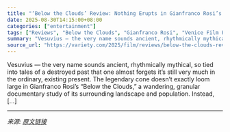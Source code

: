 ```yaml
---
title: "‘Below the Clouds’ Review: Nothing Erupts in Gianfranco Rosi’s Lyrical Vesuvius Portrait, But It Brims With Life and Contrast"
date: 2025-08-30T14:15:00+08:00
categories: ["entertainment"]
tags: ["Reviews", "Below the Clouds", "Gianfranco Rosi", "Venice Film Festival"]
summary: "Vesuvius — the very name sounds ancient, rhythmically mythical, so tied into tales of a destroyed past that one almost forgets it&#8217;s still very much in the ordinary, existing present. The legenda"
source_url: "https://variety.com/2025/film/reviews/below-the-clouds-review-1236502723/"
---
```


Vesuvius — the very name sounds ancient, rhythmically mythical, so tied into tales of a destroyed past that one almost forgets it&#8217;s still very much in the ordinary, existing present. The legendary cone doesn&#8217;t exactly loom large in Gianfranco Rosi&#8217;s &#8220;Below the Clouds,&#8221; a wandering, granular documentary study of its surrounding landscape and population. Instead, [&#8230;]

---

*来源: [原文链接](https://variety.com/2025/film/reviews/below-the-clouds-review-1236502723/)*
